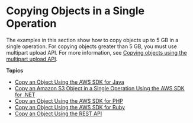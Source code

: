 # Copying Objects in a Single Operation<a name="CopyingObjectsUsingAPIs"></a>

The examples in this section show how to copy objects up to 5 GB in a single operation\. For copying objects greater than 5 GB, you must use multipart upload API\. For more information, see [Copying objects using the multipart upload API](CopyingObjctsMPUapi.md)\.

**Topics**
+ [Copy an Object Using the AWS SDK for Java](CopyingObjectUsingJava.md)
+ [Copy an Amazon S3 Object in a Single Operation Using the AWS SDK for \.NET](CopyingObjectUsingNetSDK.md)
+ [Copy an Object Using the AWS SDK for PHP](CopyingObjectUsingPHP.md)
+ [Copy an Object Using the AWS SDK for Ruby](CopyingObjectUsingRuby.md)
+ [Copy an Object Using the REST API](CopyingObjectUsingREST.md)